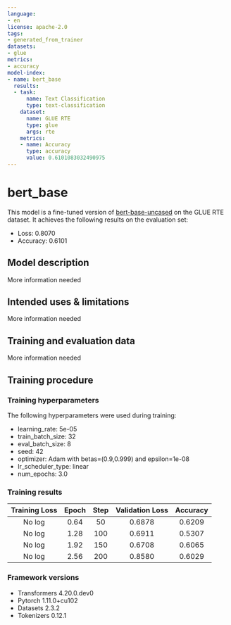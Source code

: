 ```yaml
---
language:
- en
license: apache-2.0
tags:
- generated_from_trainer
datasets:
- glue
metrics:
- accuracy
model-index:
- name: bert_base
  results:
  - task:
      name: Text Classification
      type: text-classification
    dataset:
      name: GLUE RTE
      type: glue
      args: rte
    metrics:
    - name: Accuracy
      type: accuracy
      value: 0.6101083032490975
---
```


<!-- This model card has been generated automatically according to the information the Trainer had access to. You
should probably proofread and complete it, then remove this comment. -->

# bert_base

This model is a fine-tuned version of [bert-base-uncased](https://huggingface.co/bert-base-uncased) on the GLUE RTE dataset.
It achieves the following results on the evaluation set:
- Loss: 0.8070
- Accuracy: 0.6101

## Model description

More information needed

## Intended uses & limitations

More information needed

## Training and evaluation data

More information needed

## Training procedure

### Training hyperparameters

The following hyperparameters were used during training:
- learning_rate: 5e-05
- train_batch_size: 32
- eval_batch_size: 8
- seed: 42
- optimizer: Adam with betas=(0.9,0.999) and epsilon=1e-08
- lr_scheduler_type: linear
- num_epochs: 3.0

### Training results

| Training Loss | Epoch | Step | Validation Loss | Accuracy |
|:-------------:|:-----:|:----:|:---------------:|:--------:|
| No log        | 0.64  | 50   | 0.6878          | 0.6209   |
| No log        | 1.28  | 100  | 0.6911          | 0.5307   |
| No log        | 1.92  | 150  | 0.6708          | 0.6065   |
| No log        | 2.56  | 200  | 0.8580          | 0.6029   |


### Framework versions

- Transformers 4.20.0.dev0
- Pytorch 1.11.0+cu102
- Datasets 2.3.2
- Tokenizers 0.12.1
